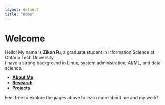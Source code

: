 ```yaml
---
layout: default
title: "Home"
---
```


# Welcome

Hello! My name is **Zikun Fu**, a graduate student in Information Science at Ontario Tech University.  
I have a strong background in Linux, system administration, AI/ML, and data science.  

- **[About Me](about.md)**
- **[Research](research.md)**
- **[Projects](projects.md)**

Feel free to explore the pages above to learn more about me and my work!
